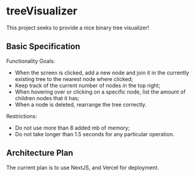 # treeVisualizer
This project seeks to provide a nice binary tree visualizer!

## Basic Specification
Functionality Goals:
* When the screen is clicked, add a new node and join it in the currently existing tree to the nearest node where clicked;
* Keep track of the current number of nodes in the top right;
* When hovering over or clicking on a specific node, list the amount of children nodes that it has;
* When a node is deleted, rearrange the tree correctly.

Restrictions:
* Do not use more than 8 added mb of memory;
* Do not take longer than 1.5 seconds for any particular operation.

## Architecture Plan
The current plan is to use NextJS, and Vercel for deployment.
